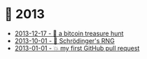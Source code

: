 # 📅 2013

* [2013-12-17 - 💸 a bitcoin treasure hunt](12/bitcoin-treasure-hunt)
* [2013-10-01 - 🎲 Schrödinger's RNG](https://github.com/bitplane/schrodingers-rng)
* [2013-01-01 - 💥 my first GitHub pull request](01/pioneer)
